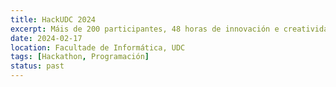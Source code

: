 ```yaml
---
title: HackUDC 2024
excerpt: Máis de 200 participantes, 48 horas de innovación e creatividade. Coñece os proxectos gañadores e os momentos máis destacados.
date: 2024-02-17
location: Facultade de Informática, UDC
tags: [Hackathon, Programación]
status: past
---
```

